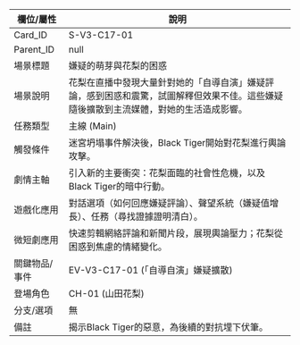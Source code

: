 | 欄位/屬性 | 說明 |
|---|---|
| Card_ID | S-V3-C17-01 |
| Parent_ID | null |
| 場景標題 | 嫌疑的萌芽與花梨的困惑 |
| 場景說明 | 花梨在直播中發現大量針對她的「自導自演」嫌疑評論，感到困惑和震驚，試圖解釋但效果不佳。這些嫌疑隨後擴散到主流媒體，對她的生活造成影響。 |
| 任務類型 | 主線 (Main) |
| 觸發條件 | 迷宮坍塌事件解決後，Black Tiger開始對花梨進行輿論攻擊。 |
| 劇情主軸 | 引入新的主要衝突：花梨面臨的社會性危機，以及Black Tiger的暗中行動。 |
| 遊戲化應用 | 對話選項（如何回應嫌疑評論）、聲望系統（嫌疑值增長）、任務（尋找證據證明清白）。 |
| 微短劇應用 | 快速剪輯網絡評論和新聞片段，展現輿論壓力；花梨從困惑到焦慮的情緒變化。 |
| 關鍵物品/事件 | EV-V3-C17-01 (「自導自演」嫌疑擴散) |
| 登場角色 | CH-01 (山田花梨) |
| 分支/選項 | 無 |
| 備註 | 揭示Black Tiger的惡意，為後續的對抗埋下伏筆。
